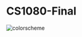 # CS1080-Final
![colorscheme](https://github.com/user-attachments/assets/89b2c27b-d2f3-4ea0-8dea-f1b35042c147)
